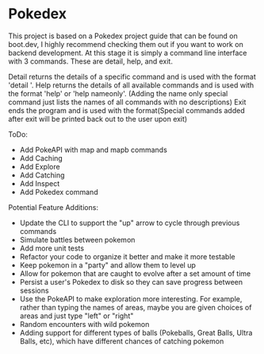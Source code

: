# Pokedex

  This project is based on a Pokedex project guide that can be found on boot.dev, I highly recommend checking them out if you want to work on backend development.
At this stage it is simply a command line interface with 3 commands. These are detail, help, and exit. 
  
  Detail returns the details of a specific command and is used with the format 'detail <command>'. 
  Help returns the details of all available commands and is used with the format 'help' or 'help nameonly'. (Adding the name only special command just lists the names of all commands with no descriptions)
  Exit ends the program and is used with the format(Special commands added after exit will be printed back out to the user upon exit)

ToDo:  
- Add PokeAPI with map and mapb commands
- Add Caching 
- Add Explore
- Add Catching
- Add Inspect
- Add Pokedex command

Potential Feature Additions:  
- Update the CLI to support the "up" arrow to cycle through previous commands
- Simulate battles between pokemon
- Add more unit tests
- Refactor your code to organize it better and make it more testable
- Keep pokemon in a "party" and allow them to level up
- Allow for pokemon that are caught to evolve after a set amount of time
- Persist a user's Pokedex to disk so they can save progress between sessions
- Use the PokeAPI to make exploration more interesting. For example, rather than typing the names of areas, maybe you are given choices of areas and just type "left" or "right"
- Random encounters with wild pokemon
- Adding support for different types of balls (Pokeballs, Great Balls, Ultra Balls, etc), which have different chances of catching pokemon
